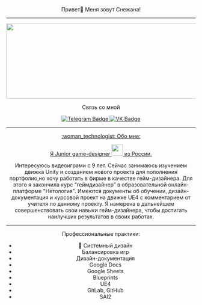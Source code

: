 <div align="center">
Привет👋 Меня зовут Снежана!
  
---

<div align="center">
 <img src="https://raw.githubusercontent.com/FilimonovAlexey/FilimonovAlexey/50be29f8a24667802c3fa5393c879a2db3caf641/assets/github-snake.svg" width="700" height="200"/>
</div>


Cвязь со мной

<div align="center">
  <a href="https://t.me/SnezhkaPie" target="_blank">
    <img src="https://img.shields.io/badge/Telegram-blue?style=for-the-badge&logo=Telegram&logoColor=white" alt="Telegram Badge"/>
  </a>
  <a href="https://vk.com/snezhopkatatarskaya" target="_blank">
   <img src="https://img.shields.io/badge/VK-blue?style=for-the-badge&logo=VK&logoColor=white" alt="VK Badge"/>

</div>

---

<div align="center">
  :woman_technologist: Обо мне:
  
   Я Junior game-designer <img src="https://media.giphy.com/media/WUlplcMpOCEmTGBtBW/giphy.gif" width="30"> из России.
  </a>
</div>

Интересуюсь видеоиграми с 9 лет. Сейчас занимаюсь изучением движка Unity и созданием нового проекта для пополнения портфолио,но хочу работать в фирме в качестве гейм-дизайнера. Для этого я закончила курс “геймдизайнер” в образовательной онлайн-платформе "Нетология". Имеются документы об обучении, дизайн-документация и курсовой проект на движке UE4 с комментарием от учителя по данному проекту. Я намерена в дальнейшем совершенствовать свои навыки гейм-дизайнера, чтобы достигать наилучших результатов в своих работах.

---

Профессиональные практики:
- :telescope: Системный дизайн
- Балансировка игр
- Дизайн-документация
- Google Docs
- Google Sheets
- Blueprints
- UE4
- GitLab, GitHub
- SAI2











